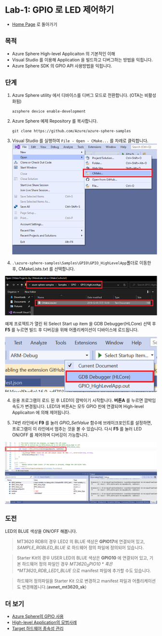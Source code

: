 # Lab-1: GPIO 로 LED 제어하기

- [Home Page](README.md) 로 돌아가기

## 목적

- Azure Sphere High-level Applicaiton 의 기본적인 이해
- Visual Studio 를 이용해 Application 을 빌드하고 디버그하는 방법을 익힙니다.
- Azure Sphere SDK 의 GPIO API 사용방법을 익힙니다.

## 단계

1. Azure Sphere utility 에서 디바이스를 디버그 모드로 전환합니다. (OTA는 비활성화됨)
   
   `azsphere device enable-development`

2. Azure Sphere 예제 Repository 를 복사합니다.

    `git clone https://github.com/Azure/azure-sphere-samples`

3. Visual Studio 를 실행하여 `File - Open - CMake...` 를 차례로 클릭합니다.
![](images/open_CMake.png)

3. `.\azure-sphere-samples\Samples\GPIO\GPIO_HighLevelApp`폴더로 이동한 후, CMakeLists.txt 를 선택합니다. 
   
 
 ![](images/open_CMake_GPIO_HLA.png)

예제 프로젝트가 열린 뒤 Select Start up item 을 GDB Debugger(HLCore) 선택 후 **F5** 를 누르면 빌드 후 디버깅을 위해 어플리케이션이 디바이스에 로드됩니다.

 ![](images/GDB.png)
   
4. 응용 프로그램이 로드 된 후 LED1이 깜박이기 시작합니다. **버튼A**
를 누르면 깜박임 속도가 변경됩니다. LED1과 버튼A는 모두 GPIO 핀에 연결되며 High-level Applicaiton 에 의해 제어됩니다.


5. 74번 라인에서 **F9** 를 눌러 *GPIO_SetValue* 함수에 브레이크포인트를 설정하면, 
프로그램이 이 라인에서 멈추는 것을 볼 수 있습니다. 다시 **F5** 를 눌러 LED ON/OFF 를 제어하며 디버깅이 가능합니다.

 ![](images/debug.png)

## 도전

LED의 BLUE 색상을 ON/OFF 해봅니다.

> MT3620 RDB의 경우 LED2 의 BLUE 색상은 **GPIO17**에 연결되어 있고, *SAMPLE_RGBLED_BLUE* 로 하드웨어 정의 파일에 정의되어 있습니다.

> Starter Kit의 경우 USER LED의 BLUE 색상은 **GPIO10** 에 연결되어 있고,
 기본 하드웨어 정의 파일인 경우 *$MT3620_GPIO10* 혹은 *$MT3620_RDB_LED1_BLUE* 으로 manifest 파일에 추가할 수도 있습니다.

> 하드웨어 정의파일을 Starter Kit 으로 변경하고 manifest 파일과 어플리케이션도 변경해봅니다.(**avnet_mt3620_sk**)

## 더 보기
- [Azure Sphere의 GPIO 사용](https://docs.microsoft.com/ko-kr/azure-sphere/app-development/gpio)
- [High-level Application의 모범사례](https://docs.microsoft.com/ko-kr/azure-sphere/app-development/initialization-termination)
- [Target 하드웨어 종속성 관리](https://docs.microsoft.com/ko-kr/azure-sphere/app-development/manage-hardware-dependencies)

